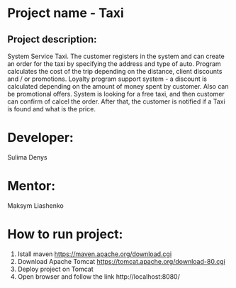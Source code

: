 # Project name - Taxi
## Project description:
System Service Taxi.
The customer registers in the system and can create an order for the taxi by specifying the address and type of auto.
Program calculates the cost of the trip depending on the distance, client discounts and / or promotions.
Loyalty program support system - a discount is calculated depending on the amount of money spent by customer. 
Also can be promotional offers. System is looking for a free taxi, and then customer can confirm of calcel the order.
After that, the customer is notified if a Taxi is found and what is the price.
# Developer:
Sulima Denys
# Mentor:
Maksym Liashenko

# How to run project:
1. Istall maven https://maven.apache.org/download.cgi
2. Download Apache Tomcat https://tomcat.apache.org/download-80.cgi
3. Deploy project on Tomcat
4. Open browser and follow the link http://localhost:8080/
